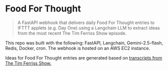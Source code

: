 # Food For Thought

> A FastAPI webhook that delivers daily Food For Thought entries to IFTTT applets (e.g. Day One) using a Langchain LLM to extract ideas from the most recent The Tim Ferriss Show episode.

This repo was built with the following: FastAPI, Langchain, Gemini-2.5-flash, Redis, Docker, cron. The webhook is hosted on an AWS EC2 instance.

Ideas for Food For Thought entries are generated based on [transcripts from The Tim Ferriss Show.](https://tim.blog/2018/09/20/all-transcripts-from-the-tim-ferriss-show/)
